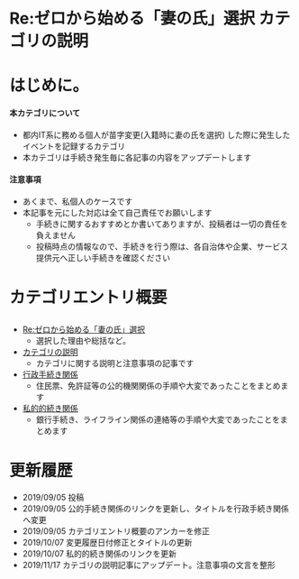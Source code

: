Re:ゼロから始める「妻の氏」選択 カテゴリの説明
===

# はじめに。
#### 本カテゴリについて

* 都内IT系に務める個人が苗字変更(入籍時に妻の氏を選択) した際に発生したイベントを記録するカテゴリ
* 本カテゴリは手続き発生毎に各記事の内容をアップデートします

#### 注意事項

* あくまで、私個人のケースです
* 本記事を元にした対応は全て自己責任でお願いします
    * 手続きに関するおすすめとか書いてありますが、投稿者は一切の責任を負えません
    * 投稿時点の情報なので、手続きを行う際は、各自治体や企業、サービス提供元へ正しい手続きを確認ください

# <p id="category_entry">カテゴリエントリ概要</p>

* [Re:ゼロから始める「妻の氏」選択](https://hinoshiba.hatenablog.com/entry/2019/11/17/100616)
    * 選択した理由や総括など。
* [カテゴリの説明](https://hinoshiba.hatenablog.com/entry/2019/09/05/153151)
    * カテゴリに関する説明と注意事項の記事です
* [行政手続き関係](https://hinoshiba.hatenablog.com/entry/2019/09/05/171316)
    * 住民票、免許証等の公的機関関係の手順や大変であったことをまとめます
* [私的的続き関係](https://hinoshiba.hatenablog.com/entry/2019/10/08/001028)
    * 銀行手続き、ライフライン関係の連絡等の手順や大変であったことをまとめます

# 更新履歴
* 2019/09/05 投稿
* 2019/09/05 公的手続き関係のリンクを更新し、タイトルを行政手続き関係へ変更
* 2019/09/05 カテゴリエントリ概要のアンカーを修正
* 2019/10/07 変更履歴日付修正とタイトルの更新
* 2019/10/07 私的的続き関係のリンクを更新
* 2019/11/17 カテゴリの説明記事にアップデート。注意事項の文言を整形
